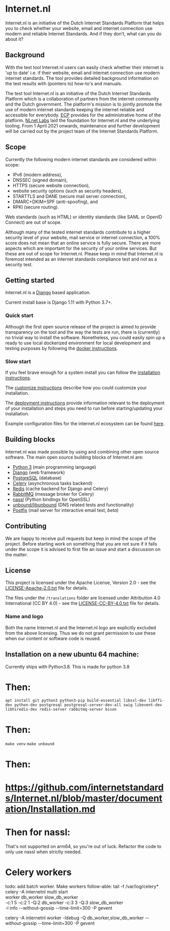 # Internet.nl

Internet.nl is an initiative of the Dutch Internet Standards Platform that
helps you to check whether your website, email and internet connection use
modern and reliable Internet Standards. And if they don’t, what can you do
about it?


## Background

With the test tool Internet.nl users can easily check whether their internet is
'up to date' i.e. if their website, email and internet connection use modern
internet standards. The tool provides detailed background information on the
test results with (pointers to) how-to's and manuals.

The test tool Internet.nl is an initiative of the Dutch Internet Standards
Platform which is a collaboration of partners from the internet community and
the Dutch government. The platform's mission is to jointly promote the use of
modern internet standards keeping the internet reliable and accessible for
everybody. [ECP](https://ecp.nl/) provides for the administrative home of the
platform. [NLnet Labs](https://nlnetlabs.nl/) laid the foundation for Internet.nl and the underlying tooling. From 1 April 2021 onwards, maintenance and further development will be carried out by the project team of the Internet Standards Platform.


## Scope

Currently the following modern internet standards are considered within scope:
  - IPv6 (modern address),
  - DNSSEC (signed domain),
  - HTTPS (secure website connection),
  - website security options (such as security headers),
  - STARTTLS and DANE (secure mail server connection),
  - DMARC+DKIM+SPF (anti-spoofing), and
  - RPKI (secure routing).

Web standards (such as HTML) or identity standards (like SAML or OpenID
Connect) are out of scope.

Although many of the tested internet standards contribute to a higher security
level of your website, mail service or internet connection, a 100% score does
not mean that an online service is fully secure. There are more aspects which
are important for the security of your online services. But these are out of
scope for Internet.nl. Please keep in mind that Internet.nl is foremost
intended as an internet standards compliance test and not as a security test.


## Getting started

Internet.nl is a [Django](https://www.djangoproject.com/)
based application.

Current install base is Django 1.11 with Python 3.7+.


### Quick start

Although the first open source release of the project is aimed to provide
transparency on the tool and the way the tests are run, there is (currently) no
trivial way to install the software. Nonetheless, you could easily spin up a
ready to use local dockerized environment for local development and testing
purposes by following the [docker instructions](https://github.com/internetstandards/Internet.nl/blob/master/docker/README.md).


### Slow start

If you feel brave enough for a system install you can follow the
[installation instructions](https://github.com/internetstandards/Internet.nl/blob/master/documentation/Installation.md).

The [customize instructions](https://github.com/internetstandards/Internet.nl/blob/master/documentation/Customize.md) describe how you could
customize your installation.

The [deployment instructions](https://github.com/internetstandards/Internet.nl/blob/master/documentation/Deployment.md) provide information
relevant to the deployment of your installation and steps you need to run
before starting/updating your installation.

Example configuration files for the internet.nl ecosystem can be found
[here](https://github.com/internetstandards/Internet.nl/blob/master/documentation/example_configuration).


## Building blocks

Internet.nl was made possible by using and combining other open source software.
The main open source building blocks of Internet.nl are:

- [Python 3](https://www.python.org/) (main programming language)
- [Django](https://www.djangoproject.com/) (web framework)
- [PostgreSQL](https://www.postgresql.org/) (database)
- [Celery](http://www.celeryproject.org/) (asynchronous tasks backend)
- [Redis](https://redis.io/) (cache backend for Django and Celery)
- [RabbitMQ](https://www.rabbitmq.com/) (message broker for Celery)
- [nassl](https://github.com/nabla-c0d3/nassl) (Python bindings for OpenSSL)
- [unbound/libunbound](https://www.nlnetlabs.nl/projects/unbound/about/) (DNS related tests and functionality)
- [Postfix](https://www.postfix.org/) (mail server for interactive email test, _beta_)


## Contributing

We are happy to receive pull requests but keep in mind the scope of the
project. Before starting work on something that you are not sure if it falls
under the scope it is advised to first file an issue and start a discussion on
the matter.


## License

This project is licensed under the Apache License, Version 2.0 - see the
[LICENSE-Apache-2.0.txt](LICENSE-Apache-2.0.txt) file for details.

The files under the `/translations` folder are licensed under Attribution 4.0
International (CC BY 4.0) - see the [LICENSE-CC-BY-4.0.txt](LICENSE-CC-BY-4.0.txt)
file for details.

### Name and logo
Both the name Internet.nl and the Internet.nl logo are explicitly excluded from
the above licensing. Thus we do not grant permission to use these when our
content or software code is reused.


## Installation on a new ubuntu 64 machine:

Currently ships with Python3.8. This is made for python 3.8

#  Then: 
`apt install git python3 python3-pip build-essential libssl-dev libffi-dev python-dev postgresql postgresql-server-dev-all swig libevent-dev libhiredis-dev redis-server rabbitmq-server bison`

# Then: 
`make venv`
`make unbound`

# Then:
# https://github.com/internetstandards/Internet.nl/blob/master/documentation/Installation.md

# Then for nassl:
That's not supported on arm64, so you're out of luck. Refactor the code to only use nassl when strictly needed.


# Celery workers
todo: add batch worker. Make workers follow-able: tail -f /var/log/celery*
celery -A internetnl multi start \
     worker db_worker slow_db_worker \
     -c:1 5 -c:2 1 -Q:2 db_worker -c:3 3 -Q:3 slow_db_worker \
     -l info --without-gossip --time-limit=300  -P gevent


celery -A internetnl worker -ldebug -Q db_worker,slow_db_worker --without-gossip --time-limit=300  -P gevent
